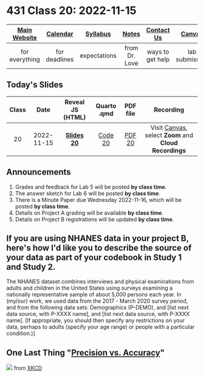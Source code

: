 # 431 Class 20: 2022-11-15

[Main Website](https://thomaselove.github.io/431-2022/) | [Calendar](https://thomaselove.github.io/431-2022/calendar.html) | [Syllabus](https://thomaselove.github.io/431-syllabus-2022/) | [Notes](https://thomaselove.github.io/431-notes/) | [Contact Us](https://thomaselove.github.io/431-2022/contact.html) | [Canvas](https://canvas.case.edu) | [Data and Code](https://github.com/THOMASELOVE/431-data)
:-----------: | :--------------: | :----------: | :---------: | :-------------: | :-----------: | :------------:
for everything | for deadlines | expectations | from Dr. Love | ways to get help | lab submission | for downloads

## Today's Slides

Class | Date | Reveal JS (HTML) | Quarto .qmd | PDF file | Recording
:---: | :--------: | :------: | :------: | :--------: | :-------------:
20 | 2022-11-15 | **[Slides 20](https://thomaselove.github.io/431-slides-2022/class20.html)** | [Code 20](https://thomaselove.github.io/431-slides-2022/class20.qmd) | [PDF 20](431%20Class%2020.pdf) | Visit [Canvas](https://canvas.case.edu/), select **Zoom** and **Cloud Recordings**

## Announcements

1. Grades and feedback for Lab 5 will be posted **by class time**.
2. The answer sketch for Lab 6 will be posted **by class time**.
3. There is a Minute Paper due Wednesday 2022-11-16, which will be posted **by class time**.
4. Details on Project A grading will be available **by class time**.
5. Details on Project B registrations will be updated **by class time**.

## If you are using NHANES data in your project B, here's how I'd like you to describe the source of your data as part of your codebook in Study 1 and Study 2.

The NHANES dataset combines interviews and physical examinations from adults and children in the United States using surveys examining a nationally representative sample of about 5,000 persons each year. In (my/our) work, we used data from the 2017 - March 2020 survey period, and from the following data sets: Demographics (P-DEMO), and [list next data source, with P-XXXX name], and [list next data source, with P-XXXX name]. [If appropriate, you should then specify any restrictions on your data, perhaps to adults (specify your age range) or people with a particular condition.)] 

## One Last Thing "[Precision vs. Accuracy](https://xkcd.com/2696)"

![](https://imgs.xkcd.com/comics/precision_vs_accuracy.png) from [XKCD](https://xkcd.com/2696)
